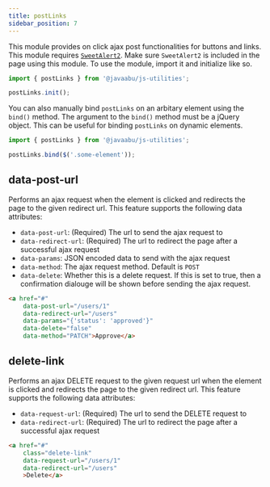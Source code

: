 ```yaml
---
title: postLinks
sidebar_position: 7
---
```


This module provides on click ajax post functionalities for buttons and links. This module requires [`SweetAlert2`](https://sweetalert2.github.io/). Make sure `SweetAlert2` is included in the page using this module. To use the module, import it and initialize like so.

```javascript
import { postLinks } from '@javaabu/js-utilities';

postLinks.init();
```

You can also manually bind `postLinks` on an arbitary element using the `bind()` method. The argument to the `bind()` method must be a jQuery object. This can be useful for binding `postLinks` on dynamic elements.

```javascript
import { postLinks } from '@javaabu/js-utilities';

postLinks.bind($('.some-element'));
```


## data-post-url

Performs an ajax request when the element is clicked and redirects the page to the given redirect url. This feature supports the following data attributes:

- `data-post-url`: (Required) The url to send the ajax request to
- `data-redirect-url`: (Required) The url to redirect the page after a successful ajax request
- `data-params`: JSON encoded data to send with the ajax request
- `data-method`: The ajax request method. Default is `POST`
- `data-delete`: Whether this is a delete request. If this is set to true, then a confirmation dialouge will be shown before sending the ajax request.

```html
<a href="#"
    data-post-url="/users/1"
    data-redirect-url="/users"
    data-params="{'status': 'approved'}"
    data-delete="false"
    data-method="PATCH">Approve</a>
```

## delete-link

Performs an ajax DELETE request to the given request url when the element is clicked and redirects the page to the given redirect url. This feature supports the following data attributes:

- `data-request-url`: (Required) The url to send the DELETE request to
- `data-redirect-url`: (Required) The url to redirect the page after a successful ajax request

```html
<a href="#"
    class="delete-link"
    data-request-url="/users/1"
    data-redirect-url="/users"
    >Delete</a>
```